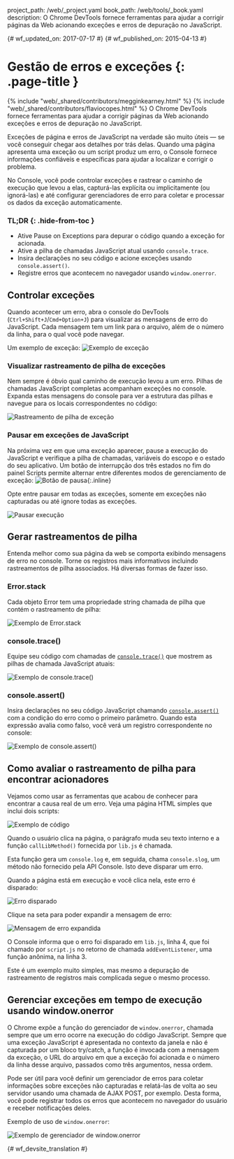 project_path: /web/_project.yaml
book_path: /web/tools/_book.yaml
description: O Chrome DevTools fornece ferramentas para ajudar a corrigir páginas da Web acionando exceções e erros de depuração no JavaScript.

{# wf_updated_on: 2017-07-17 #}
{# wf_published_on: 2015-04-13 #}

# Gestão de erros e exceções {: .page-title }

{% include "web/_shared/contributors/megginkearney.html" %}
{% include "web/_shared/contributors/flaviocopes.html" %}
O Chrome DevTools fornece ferramentas para ajudar a corrigir páginas da Web acionando exceções e erros de depuração no JavaScript.

Exceções de página e erros de JavaScript na verdade são muito úteis — se você conseguir chegar aos detalhes por trás delas. Quando uma página apresenta uma exceção ou um script produz um erro, o Console fornece informações confiáveis e específicas para ajudar a localizar e corrigir o problema. 

No Console, você pode controlar exceções e rastrear o caminho de execução que levou a elas, capturá-las explícita ou implicitamente (ou ignorá-las) e até configurar gerenciadores de erro para coletar e processar os dados da exceção automaticamente.


### TL;DR {: .hide-from-toc }
- Ative Pause on Exceptions para depurar o código quando a exceção for acionada.
- Ative a pilha de chamadas JavaScript atual usando `console.trace`.
- Insira declarações no seu código e acione exceções usando `console.assert()`.
- Registre erros que acontecem no navegador usando `window.onerror`.


## Controlar exceções

Quando acontecer um erro, abra o console do DevTools (`Ctrl+Shift+J`/`Cmd+Option+J`) para visualizar as mensagens de erro do JavaScript.
Cada mensagem tem um link para o arquivo, além de o número da linha, para o qual você pode navegar.

Um exemplo de exceção:
![Exemplo de exceção](images/track-exceptions-tracking-exceptions.jpg)

### Visualizar rastreamento de pilha de exceções

Nem sempre é óbvio qual caminho de execução levou a um erro.
Pilhas de chamadas JavaScript completas acompanham exceções no console.
Expanda estas mensagens do console para ver a estrutura das pilhas e navegue para os locais correspondentes no código:

![Rastreamento de pilha de exceção](images/track-exceptions-exception-stack-trace.jpg)

### Pausar em exceções de JavaScript

Na próxima vez em que uma exceção aparecer,
pause a execução do JavaScript e verifique a pilha de chamadas,
variáveis do escopo e o estado do seu aplicativo.
Um botão de interrupção dos três estados no fim do painel Scripts permite alternar entre diferentes modos de gerenciamento de exceção: ![Botão de pausa](images/track-exceptions-pause-gray.png){:.inline}

Opte entre pausar em todas as exceções, somente em exceções não capturadas ou até ignore todas as exceções.

![Pausar execução](images/track-exceptions-pause-execution.jpg)

## Gerar rastreamentos de pilha

Entenda melhor como sua página da web se comporta
exibindo mensagens de erro no console.
Torne os registros mais informativos incluindo rastreamentos de pilha associados. Há diversas formas de fazer isso.

### Error.stack
Cada objeto Error tem uma propriedade string chamada de pilha que contém o rastreamento de pilha:

![Exemplo de Error.stack](images/track-exceptions-error-stack.jpg)

### console.trace()

Equipe seu código com chamadas de [`console.trace()`](./console-reference#consoletraceobject) que mostrem as pilhas de chamada JavaScript atuais:

![Exemplo de console.trace()](images/track-exceptions-console-trace.jpg)

### console.assert()

Insira declarações no seu código JavaScript chamando [`console.assert()`](./console-reference#consoleassertexpression-object)
com a condição do erro como o primeiro parâmetro.
Quando esta expressão avalia como falso,
você verá um registro correspondente no console:

![Exemplo de console.assert()](images/track-exceptions-console-assert.jpg)

## Como avaliar o rastreamento de pilha para encontrar acionadores

Vejamos como usar as ferramentas que acabou de conhecer
para encontrar a causa real de um erro.
Veja uma página HTML simples que inclui dois scripts:

![Exemplo de código](images/track-exceptions-example-code.png)

Quando o usuário clica na página,
o parágrafo muda seu texto interno
e a função `callLibMethod()` fornecida por `lib.js` é chamada.

Esta função gera um `console.log`
e, em seguida, chama `console.slog`,
um método não fornecido pela API Console.
Isto deve disparar um erro.

Quando a página está em execução e você clica nela,
este erro é disparado:

![Erro disparado](images/track-exceptions-example-error-triggered.png)

Clique na seta para poder expandir a mensagem de erro:

![Mensagem de erro expandida](images/track-exceptions-example-error-message-expanded.png)

O Console informa que o erro foi disparado em `lib.js`, linha 4,
que foi chamado por `script.js` no retorno de chamada `addEventListener`,
uma função anônima, na linha 3.

Este é um exemplo muito simples,
mas mesmo a depuração de rastreamento de registros mais complicada segue o mesmo processo.

## Gerenciar exceções em tempo de execução usando window.onerror

O Chrome expõe a função do gerenciador de `window.onerror`,
chamada sempre que um erro ocorre na execução do código JavaScript.
Sempre que uma exceção JavaScript é apresentada no contexto da janela e
não é capturada por um bloco try/catch,
a função é invocada com a mensagem da exceção,
o URL do arquivo em que a exceção foi acionada
e o número da linha desse arquivo,
passados como três argumentos, nessa ordem.

Pode ser útil para você definir um gerenciador de erros para coletar informações sobre exceções não capturadas e relatá-las de volta ao seu servidor usando uma chamada de AJAX POST, por exemplo. Desta forma, você pode registrar todos os erros que acontecem no navegador do usuário e receber notificações deles.

Exemplo de uso de `window.onerror`:

![Exemplo de gerenciador de window.onerror](images/runtime-exceptions-window-onerror.jpg)




{# wf_devsite_translation #}
